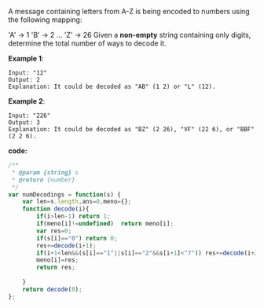 ﻿A message containing letters from A-Z is being encoded to numbers using the following mapping:

'A' -> 1
'B' -> 2
...
'Z' -> 26
Given a **non-empty** string containing only digits, determine the total number of ways to decode it.

**Example 1**:
```
Input: "12"
Output: 2
Explanation: It could be decoded as "AB" (1 2) or "L" (12).
```

**Example 2**:
```
Input: "226"
Output: 3
Explanation: It could be decoded as "BZ" (2 26), "VF" (22 6), or "BBF" (2 2 6).
```

**code:**

```js
/**
 * @param {string} s
 * @return {number}
 */
var numDecodings = function(s) {
    var len=s.length,ans=0,meno={};
    function decode(i){
        if(i>len-1) return 1;
        if(meno[i]!=undefined)  return meno[i];
        var res=0;
        if(s[i]=="0") return 0;
        res+=decode(i+1);
        if(i+1<len&&(s[i]=="1"||s[i]=="2"&&s[i+1]<"7")) res+=decode(i+2);
        meno[i]=res;
        return res;
        
    }
    return decode(0);
};
```
